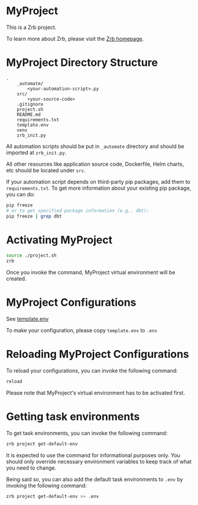 # MyProject

This is a Zrb project.

To learn more about Zrb, please visit the [Zrb homepage](https://pypi.org/project/zrb/).

# MyProject Directory Structure

```
.
    _automate/
        <your-automation-script>.py
    src/
        <your-source-code>
    .gitignore
    project.sh
    README.md
    requirements.txt
    template.env
    venv
    zrb_init.py
```

All automation scripts should be put in `_automate` directory and should be imported at `zrb_init.py`.

All other resources like application source code, Dockerfile, Helm charts, etc should be located under `src`.

If your automation script depends on third-party pip packages, add them to `requirements.txt`. To get more information about your existing pip package, you can do:

```bash
pip freeze
# or to get specified package information (e.g., dbt):
pip freeze | grep dbt
```

# Activating MyProject

```bash
source ./project.sh
zrb
```

Once you invoke the command, MyProject virtual environment will be created.

# MyProject Configurations

See [template.env](template.env)

To make your configuration, please copy `template.env` to `.env`


# Reloading MyProject Configurations

To reload your configurations, you can invoke the following command:

```bash
reload
```

Please note that MyProject's virtual environment has to be activated first.

# Getting task environments

To get task environments, you can invoke the following command:

```bash
zrb project get-default-env
```

It is expected to use the command for informational purposes only.
You should only override necessary environment variables to keep track of what you need to change.

Being said so, you can also add the default task environments to `.env` by invoking the following command:

```bash
zrb project get-default-env >> .env
```
